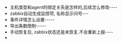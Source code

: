 
- 主机类型和agent的绑定关系是怎样的,后续怎么修改----
- zabbix自动生成监控项, 名称显示问号---
- 事件详情怎么设置-----
- 导出条数限制-----
- 手动恢复后, zabbix状态还是未恢复,不会重新上报----
- 